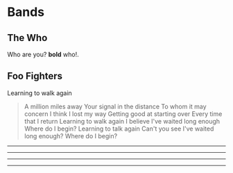 # Bands

## The Who

Who are you? **bold** who!.

## Foo Fighters

Learning to walk again

> A million miles away Your signal in the distance To whom it may concern I think I lost my way Getting good at starting over Every time that I return Learning to walk again I believe I've waited long enough Where do I begin? Learning to talk again Can't you see I've waited long enough? Where do I begin?

---
***
___
   - - -

